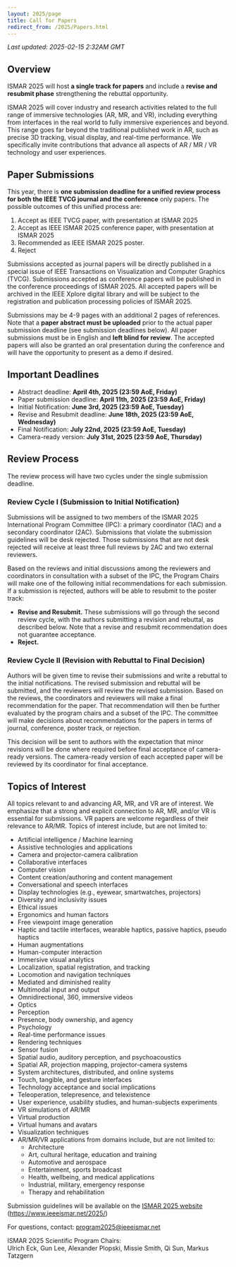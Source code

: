 ```yaml
---
layout: 2025/page
title: Call for Papers
redirect_from: /2025/Papers.html
---
```

*Last updated: 2025-02-15 2:32AM GMT*

## Overview

ISMAR 2025 will host **a single track for papers** and include a **revise and resubmit phase** strengthening the rebuttal opportunity.

ISMAR 2025 will cover industry and research activities related to the full range of immersive technologies (AR, MR, and VR), including everything from interfaces in the real world to fully immersive experiences and beyond. This range goes far beyond the traditional published work in AR, such as precise 3D tracking, visual display, and real-time performance. We specifically invite contributions that advance all aspects of AR / MR / VR technology and user experiences.

## Paper Submissions

This year, there is **one submission deadline for a unified review process for both the IEEE TVCG journal and the conference** only papers. The possible outcomes of this unified process are:

1.  Accept as IEEE TVCG paper, with presentation at ISMAR 2025
2.  Accept as IEEE ISMAR 2025 conference paper, with presentation at ISMAR 2025
3.  Recommended as IEEE ISMAR 2025 poster.
4.  Reject

Submissions accepted as journal papers will be directly published in a special issue of IEEE Transactions on Visualization and Computer Graphics (TVCG). Submissions accepted as conference papers will be published in the conference proceedings of ISMAR 2025. All accepted papers will be archived in the IEEE Xplore digital library and will be subject to the registration and publication processing policies of ISMAR 2025.

Submissions may be 4-9 pages with an additional 2 pages of references. Note that a **paper abstract must be uploaded** prior to the actual paper submission deadline (see submission deadlines below). All paper submissions must be in English and **left blind for review**. The accepted papers will also be granted an oral presentation during the conference and will have the opportunity to present as a demo if desired.

## Important Deadlines

- Abstract deadline: **April 4th, 2025 (23:59 AoE, Friday)**
- Paper submission deadline: **April 11th, 2025 (23:59 AoE, Friday)**
- Initial Notification: **June 3rd, 2025 (23:59 AoE, Tuesday)**
- Revise and Resubmit deadline: **June 18th, 2025 (23:59 AoE, Wednesday)**
- Final Notification: **July 22nd, 2025 (23:59 AoE, Tuesday)**
- Camera-ready version: **July 31st, 2025 (23:59 AoE, Thursday)**

## Review Process

The review process will have two cycles under the single submission deadline.

### Review Cycle I (Submission to Initial Notification)

Submissions will be assigned to two members of the ISMAR 2025 International Program Committee (IPC): a primary coordinator (1AC) and a secondary coordinator (2AC). Submissions that violate the submission guidelines will be desk rejected. Those submissions that are not desk rejected will receive at least three full reviews by 2AC and two external reviewers.

Based on the reviews and initial discussions among the reviewers and coordinators in consultation with a subset of the IPC, the Program Chairs will make one of the following initial recommendations for each submission. If a submission is rejected, authors will be able to resubmit to the poster track:

- **Revise and Resubmit.** These submissions will go through the second review cycle, with the authors submitting a revision and rebuttal, as described below. Note that a revise and resubmit recommendation does not guarantee acceptance.
- **Reject.**

### Review Cycle II (Revision with Rebuttal to Final Decision)

Authors will be given time to revise their submissions and write a rebuttal to the initial notifications. The revised submission and rebuttal will be submitted, and the reviewers will review the revised submission. Based on the reviews, the coordinators and reviewers will make a final recommendation for the paper. That recommendation will then be further evaluated by the program chairs and a subset of the IPC. The committee will make decisions about recommendations for the papers in terms of journal, conference, poster track, or rejection.

This decision will be sent to authors with the expectation that minor revisions will be done where required before final acceptance of camera-ready versions. The camera-ready version of each accepted paper will be reviewed by its coordinator for final acceptance.

## Topics of Interest

All topics relevant to and advancing AR, MR, and VR are of interest. We emphasize that a strong and explicit connection to AR, MR, and/or VR is essential for submissions. VR papers are welcome regardless of their relevance to AR/MR. Topics of interest include, but are not limited to:

- Artificial intelligence / Machine learning
- Assistive technologies and applications
- Camera and projector-camera calibration
- Collaborative interfaces
- Computer vision
- Content creation/authoring and content management
- Conversational and speech interfaces
- Display technologies (e.g., eyewear, smartwatches, projectors)
- Diversity and inclusivity issues
- Ethical issues
- Ergonomics and human factors
- Free viewpoint image generation
- Haptic and tactile interfaces, wearable haptics, passive haptics, pseudo haptics
- Human augmentations
- Human-computer interaction
- Immersive visual analytics
- Localization, spatial registration, and tracking
- Locomotion and navigation techniques
- Mediated and diminished reality
- Multimodal input and output
- Omnidirectional, 360, immersive videos
- Optics
- Perception
- Presence, body ownership, and agency
- Psychology
- Real-time performance issues
- Rendering techniques
- Sensor fusion
- Spatial audio, auditory perception, and psychoacoustics
- Spatial AR, projection mapping, projector-camera systems
- System architectures, distributed, and online systems
- Touch, tangible, and gesture interfaces
- Technology acceptance and social implications
- Teleoperation, telepresence, and telexistence
- User experience, usability studies, and human-subjects experiments
- VR simulations of AR/MR
- Virtual production
- Virtual humans and avatars
- Visualization techniques
- AR/MR/VR applications from domains include, but are not limited to:
  - Architecture
  - Art, cultural heritage, education and training
  - Automotive and aerospace
  - Entertainment, sports broadcast
  - Health, wellbeing, and medical applications
  - Industrial, military, emergency response
  - Therapy and rehabilitation

Submission guidelines will be available on the [ISMAR 2025 website](https://www.ieeeismar.net/2025/) (https://www.ieeeismar.net/2025/)

For questions, contact: program2025@ieeeismar.net

ISMAR 2025 Scientific Program Chairs:  
Ulrich Eck, Gun Lee, Alexander Plopski, Missie Smith, Qi Sun, Markus Tatzgern
